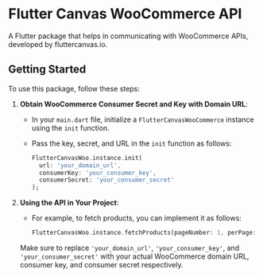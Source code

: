 # Flutter Canvas WooCommerce API

A Flutter package that helps in communicating with WooCommerce APIs, developed by fluttercanvas.io.

## Getting Started

To use this package, follow these steps:

1. **Obtain WooCommerce Consumer Secret and Key with Domain URL**:

   - In your `main.dart` file, initialize a `FlutterCanvasWooCommerce` instance using the `init` function.
   - Pass the key, secret, and URL in the `init` function as follows:

     ```dart
     FlutterCanvasWoo.instance.init(
       url: 'your_domain_url',
       consumerKey: 'your_consumer_key',
       consumerSecret: 'your_consumer_secret'
     );
     ```

2. **Using the API in Your Project**:

   - For example, to fetch products, you can implement it as follows:

     ```dart
     FlutterCanvasWoo.instance.fetchProducts(pageNumber: 1, perPage: 15);
     ```

   Make sure to replace `'your_domain_url'`, `'your_consumer_key'`, and `'your_consumer_secret'` with your actual WooCommerce domain URL, consumer key, and consumer secret respectively.
